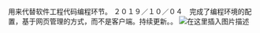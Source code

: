 ﻿
用来代替软件工程代码编程环节。
２０１９／１０／０４　完成了编程环境的配置，基于网页管理的方式，而不是客户端。持续更新。。
![在这里插入图片描述](http://img.yayi.site/csdn/20191004164223644.png-watermaskStyle)
